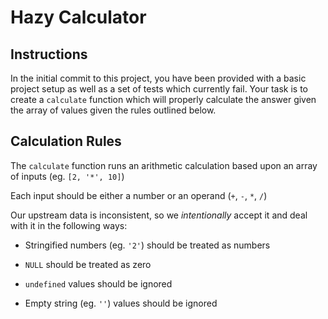 # Hazy Calculator

## Instructions
In the initial commit to this project, you have been provided with a basic project setup as well as a set of tests which currently fail. Your task is to create a `calculate` function which will properly calculate the answer given the array of values given the rules outlined below.

## Calculation Rules
The `calculate` function runs an arithmetic calculation based upon an array of inputs (eg. `[2, '*', 10]`)

Each input should be either a number or an operand (`+`, `-`, `*`, `/`)

Our upstream data is inconsistent, so we _intentionally_ accept it and deal with it in the following ways:

* Stringified numbers (eg. `'2'`) should be treated as numbers

* `NULL` should be treated as zero

* `undefined` values should be ignored

* Empty string (eg. `''`) values should be ignored
